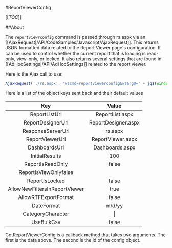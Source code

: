 #ReportViewerConfig

[[_TOC_]]

##About

The ``reportviewrconfig`` command is passed through rs.aspx via an [[AjaxRequest|/API/CodeSamples/Javascript/AjaxRequest]]. This returns JSON formatted data related to the Report Viewer page's configuration. It can be used to control whether the current report that is loading is read-only, view-only, or locked. It also returns several settings that are found in [[AdHocSettings|/API/AdHocSettings]] related to the report viewer.

Here is the Ajax call to use:

```javascript
AjaxRequest('./rs.aspx', 'wscmd=reportviewerconfig&wsarg0=' + jq$(window).width() + '&wsarg1=' + jq$(window).height(), GotReportViewerConfig, null, 'reportviewerconfig');
```

Here is a list of the object keys sent back and their default values

|Key|Value|
|:-:|:---:|
|ReportListUrl|ReportList.aspx|
|ReportDesignerUrl|ReportDesigner.aspx|		
|ResponseServerUrl|rs.aspx|
|ReportViewerUrl|ReportViewer.aspx|
|DashboardsUrl|Dashboards.aspx|		
|InitialResults|100|
|ReportIsReadOnly|false|
|ReportIsViewOnlyfalse|
|ReportIsLocked|false|
|AllowNewFiltersInReportViewer|true|
|AllowRTFExportFormat|false|
|DateFormat|m/d/yy|
|CategoryCharacter|\\|
|UseBulkCsv|false|

GotReportViewerConfig is a callback method that takes two arguments. The first is the data above. The second is the id of the config object.